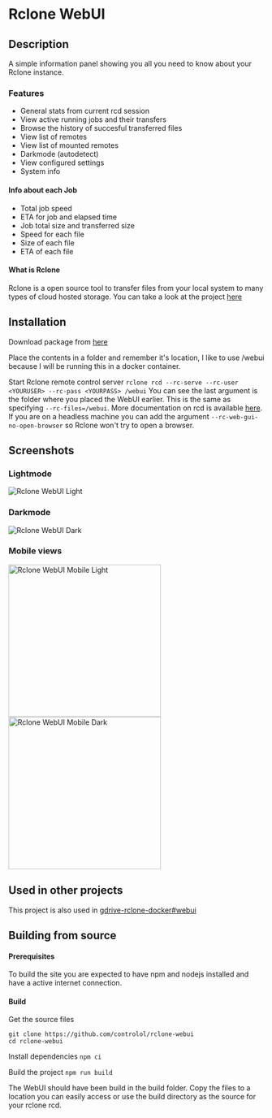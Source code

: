 # Rclone WebUI

## Description
A simple information panel showing you all you need to know about your Rclone instance. 
### Features
- General stats from current rcd session
- View active running jobs and their transfers
- Browse the history of succesful transferred files
- View list of remotes
- View list of mounted remotes
- Darkmode (autodetect)
- View configured settings
- System info

#### Info about each Job
- Total job speed
- ETA for job and elapsed time
- Job total size and transferred size
- Speed for each file
- Size of each file
- ETA of each file

#### What is Rclone
Rclone is a open source tool to transfer files from your local system to many types of cloud hosted storage. You can take a look at the project [here](https://rclone.org/)

## Installation
Download package from [here]()

Place the contents in a folder and remember it's location, I like to use /webui because I will be running this in a docker container.

Start Rclone remote control server
```rclone rcd --rc-serve --rc-user <YOURUSER> --rc-pass <YOURPASS> /webui```
You can see the last argument is the folder where you placed the WebUI earlier. This is the same as specifying `--rc-files=/webui`. More documentation on rcd is available [here](https://rclone.org/rc).<br/>
If you are on a headless machine you can add the argument `--rc-web-gui-no-open-browser` so Rclone won't try to open a browser.

## Screenshots

### Lightmode
<img src="./screenshots/desktop-light.png" alt="Rclone WebUI Light" />

### Darkmode
<img src="./screenshots/desktop-dark.png" alt="Rclone WebUI Dark" />

### Mobile views
<p float="left">
  <img src="./screenshots/iPhone-X-light.png" alt="Rclone WebUI Mobile Light" width="300"/>
  <img src="./screenshots/iPhone-X-dark.png" alt="Rclone WebUI Mobile Dark" width="300"/>
</p>

## Used in other projects
This project is also used in [gdrive-rclone-docker#webui](https://github.com/controlol/gdrive-rclone-docker/tree/webui)

## Building from source

#### Prerequisites
To build the site you are expected to have npm and nodejs installed and have a active internet connection.

#### Build

Get the source files
```
git clone https://github.com/controlol/rclone-webui
cd rclone-webui
```

Install dependencies
`npm ci`

Build the project
`npm run build`

The WebUI should have been build in the build folder. Copy the files to a location you can easily access or use the build directory as the source for your rclone rcd.
